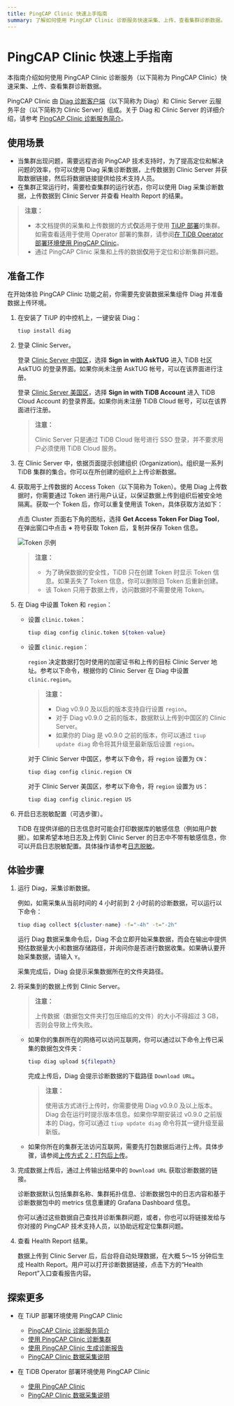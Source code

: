 ```yaml
---
title: PingCAP Clinic 快速上手指南
summary: 了解如何使用 PingCAP Clinic 诊断服务快速采集、上传、查看集群诊断数据。
---
```


# PingCAP Clinic 快速上手指南

本指南介绍如何使用 PingCAP Clinic 诊断服务（以下简称为 PingCAP Clinic）快速采集、上传、查看集群诊断数据。

PingCAP Clinic 由 [Diag 诊断客户端](https://github.com/pingcap/diag)（以下简称为 Diag）和 Clinic Server 云服务平台（以下简称为 Clinic Server）组成。关于 Diag 和 Clinic Server 的详细介绍，请参考 [PingCAP Clinic 诊断服务简介](/clinic/clinic-introduction.md)。

## 使用场景

- 当集群出现问题，需要远程咨询 PingCAP 技术支持时，为了提高定位和解决问题的效率，你可以使用 Diag 采集诊断数据，上传数据到 Clinic Server 并获取数据链接，然后将数据链接提供给技术支持人员。
- 在集群正常运行时，需要检查集群的运行状态，你可以使用 Diag 采集诊断数据，上传数据到 Clinic Server 并查看 Health Report 的结果。

> **注意：**
>
> - 本文档提供的采集和上传数据的方式**仅**适用于使用 [TiUP 部署](/production-deployment-using-tiup.md)的集群。如需查看适用于使用 Operator 部署的集群，请参阅[在 TiDB Operator 部署环境使用 PingCAP Clinic](https://docs.pingcap.com/zh/tidb-in-kubernetes/stable/clinic-user-guide)。
> - 通过 PingCAP Clinic 采集和上传的数据**仅**用于定位和诊断集群问题。

## 准备工作

在开始体验 PingCAP Clinic 功能之前，你需要先安装数据采集组件 Diag 并准备数据上传环境。

1. 在安装了 TiUP 的中控机上，一键安装 Diag：

    ```bash
    tiup install diag
    ```

2. 登录 Clinic Server。

    <SimpleTab groupId="clinicServer">
    <div label="Clinic Server 中国区" value="clinic-cn">

    登录 [Clinic Server 中国区](https://clinic.pingcap.com.cn)，选择 **Sign in with AskTUG** 进入 TiDB 社区 AskTUG 的登录界面。如果你尚未注册 AskTUG 帐号，可以在该界面进行注册。

    </div>

    <div label="Clinic Server 美国区" value="clinic-us">

    登录 [Clinic Server 美国区](https://clinic.pingcap.com)，选择 **Sign in with TiDB Account** 进入 TiDB Cloud Account 的登录界面。如果你尚未注册 TiDB Cloud 帐号，可以在该界面进行注册。

    > **注意：**
    >
    > Clinic Server 只是通过 TiDB Cloud 账号进行 SSO 登录，并不要求用户必须使用 TiDB Cloud 服务。

    </div>
    </SimpleTab>

3. 在 Clinic Server 中，依据页面提示创建组织 (Organization)。组织是一系列 TiDB 集群的集合。你可以在所创建的组织上上传诊断数据。

4. 获取用于上传数据的 Access Token（以下简称为 Token）。使用 Diag 上传数据时，你需要通过 Token 进行用户认证，以保证数据上传到组织后被安全地隔离。获取一个 Token 后，你可以重复使用该 Token，具体获取方法如下：

    点击 Cluster 页面右下角的图标，选择 **Get Access Token For Diag Tool**，在弹出窗口中点击 **+** 符号获取 Token 后，复制并保存 Token 信息。

    ![Token 示例](https://docs-download.pingcap.com/media/images/docs-cn/clinic-get-token.png)

    > **注意：**
    >
    > - 为了确保数据的安全性，TiDB 只在创建 Token 时显示 Token 信息。如果丢失了 Token 信息，你可以删除旧 Token 后重新创建。
    > - 该 Token 只用于数据上传，访问数据时不需要使用 Token。

5. 在 Diag 中设置 Token 和 `region`：

    - 设置 `clinic.token`：

        ```bash
        tiup diag config clinic.token ${token-value}
        ```

    - 设置 `clinic.region`：

        `region` 决定数据打包时使用的加密证书和上传的目标 Clinic Server 地址。参考以下命令，根据你的 Clinic Server 在 Diag 中设置 `clinic.region`。

        > **注意：**
        >
        > - Diag v0.9.0 及以后的版本支持自行设置 `region`。
        > - 对于 Diag v0.9.0 之前的版本，数据默认上传到中国区的 Clinic Server。
        > - 如果你的 Diag 是 v0.9.0 之前的版本，你可以通过 `tiup update diag` 命令将其升级至最新版后设置 `region`。

        <SimpleTab groupId="clinicServer">
        <div label="Clinic Server 中国区" value="clinic-cn">

        对于 Clinic Server 中国区，参考以下命令，将 `region` 设置为 `CN`：

        ```bash
        tiup diag config clinic.region CN
        ```

        </div>

        <div label="Clinic Server 美国区" value="clinic-us">

        对于 Clinic Server 美国区，参考以下命令，将 `region` 设置为 `US`：

        ```bash
        tiup diag config clinic.region US
        ```

        </div>
        </SimpleTab>

6. 开启日志脱敏配置（可选步骤）。

    TiDB 在提供详细的日志信息时可能会打印数据库的敏感信息（例如用户数据）。如果希望本地日志及上传到 Clinic Server 的日志中不带有敏感信息，你可以开启日志脱敏配置。具体操作请参考[日志脱敏](/log-redaction.md#tidb-组件日志脱敏)。

## 体验步骤

1. 运行 Diag，采集诊断数据。

    例如，如需采集从当前时间的 4 小时前到 2 小时前的诊断数据，可以运行以下命令：

    ```bash
    tiup diag collect ${cluster-name} -f="-4h" -t="-2h"
    ```

    运行 Diag 数据采集命令后，Diag 不会立即开始采集数据，而会在输出中提供预估数据量大小和数据存储路径，并询问你是否进行数据收集。如果确认要开始采集数据，请输入 `Y`。

    采集完成后，Diag 会提示采集数据所在的文件夹路径。

2. 将采集到的数据上传到 Clinic Server。

    > **注意：**
    >
    > 上传数据（数据包文件夹打包压缩后的文件）的大小不得超过 3 GB，否则会导致上传失败。

    - 如果你的集群所在的网络可以访问互联网，你可以通过以下命令上传已采集的数据包文件夹：

        ```bash
        tiup diag upload ${filepath}
        ```

        完成上传后，Diag 会提示诊断数据的下载路径 `Download URL`。

        > **注意：**
        >
        > 使用该方式进行上传时，你需要使用 Diag v0.9.0 及以上版本。Diag 会在运行时提示版本信息。如果你早期安装过 v0.9.0 之前版本的 Diag，你可以通过 `tiup update diag` 命令将其一键升级至最新版。

    - 如果你所在的集群无法访问互联网，需要先打包数据后进行上传。具体步骤，请参阅[上传方式 2：打包后上传](/clinic/clinic-user-guide-for-tiup.md#方式-2打包后上传)。

3. 完成数据上传后，通过上传输出结果中的 `Download URL` 获取诊断数据的链接。

    诊断数据默认包括集群名称、集群拓扑信息、诊断数据包中的日志内容和基于诊断数据包中的 metrics 信息重建的 Grafana Dashboard 信息。

    你可以通过这些数据自己查找并诊断集群问题，或者，你也可以将链接发给与你对接的 PingCAP 技术支持人员，以协助远程定位集群问题。

4. 查看 Health Report 结果。

    数据上传到 Clinic Server 后，后台将自动处理数据，在大概 5～15 分钟后生成 Health Report。用户可以打开诊断数据链接，点击下方的“Health Report”入口查看报告内容。

## 探索更多

- 在 TiUP 部署环境使用 PingCAP Clinic

    - [PingCAP Clinic 诊断服务简介](/clinic/clinic-introduction.md)
    - [使用 PingCAP Clinic 诊断集群](/clinic/clinic-user-guide-for-tiup.md)
    - [使用 PingCAP Clinic 生成诊断报告](/clinic/clinic-report.md)
    - [PingCAP Clinic 数据采集说明](/clinic/clinic-data-instruction-for-tiup.md)

- 在 TiDB Operator 部署环境使用 PingCAP Clinic

    - [使用 PingCAP Clinic](https://docs.pingcap.com/zh/tidb-in-kubernetes/stable/clinic-user-guide)
    - [PingCAP Clinic 数据采集说明](https://docs.pingcap.com/zh/tidb-in-kubernetes/stable/clinic-data-instruction)
